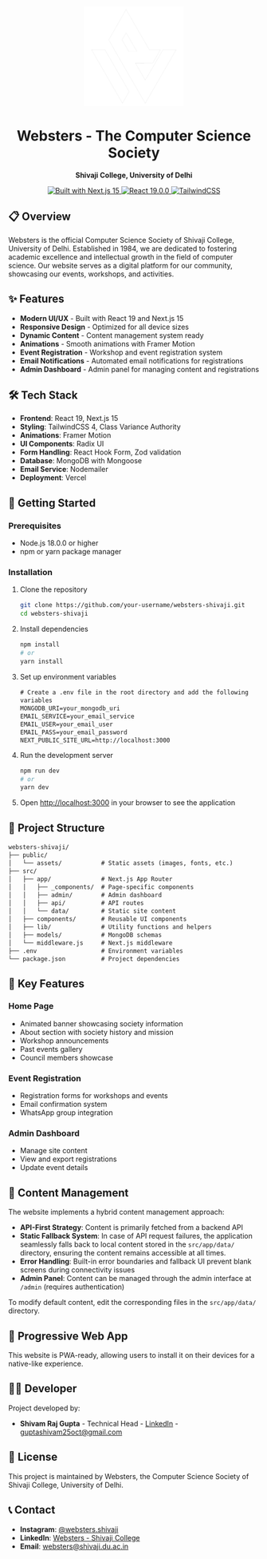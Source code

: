 <!-- WEBSTERS - SHIVAJI COLLEGE -->

<div align="center">
  <img src="/public/assets/webstersLogo White.png" alt="Websters Logo" width="200"/>
  <h1>Websters - The Computer Science Society</h1>
  <p><strong>Shivaji College, University of Delhi</strong></p>
  
  <p>
    <a href="https://nextjs.org/">
      <img src="https://img.shields.io/badge/Built%20with-Next.js%2015-black?style=flat-square" alt="Built with Next.js 15" />
    </a>
    <a href="https://reactjs.org/">
      <img src="https://img.shields.io/badge/React-19.0.0-blue?style=flat-square" alt="React 19.0.0" />
    </a>
    <a href="https://tailwindcss.com/">
      <img src="https://img.shields.io/badge/Styling-TailwindCSS-06B6D4?style=flat-square" alt="TailwindCSS" />
    </a>
  </p>
</div>

## 📋 Overview

Websters is the official Computer Science Society of Shivaji College, University of Delhi. Established in 1984, we are dedicated to fostering academic excellence and intellectual growth in the field of computer science. Our website serves as a digital platform for our community, showcasing our events, workshops, and activities.

## ✨ Features

- **Modern UI/UX** - Built with React 19 and Next.js 15
- **Responsive Design** - Optimized for all device sizes
- **Dynamic Content** - Content management system ready
- **Animations** - Smooth animations with Framer Motion
- **Event Registration** - Workshop and event registration system
- **Email Notifications** - Automated email notifications for registrations
- **Admin Dashboard** - Admin panel for managing content and registrations

## 🛠️ Tech Stack

- **Frontend**: React 19, Next.js 15
- **Styling**: TailwindCSS 4, Class Variance Authority
- **Animations**: Framer Motion
- **UI Components**: Radix UI
- **Form Handling**: React Hook Form, Zod validation
- **Database**: MongoDB with Mongoose
- **Email Service**: Nodemailer
- **Deployment**: Vercel

## 🚀 Getting Started

### Prerequisites

- Node.js 18.0.0 or higher
- npm or yarn package manager

### Installation

1. Clone the repository
   ```bash
   git clone https://github.com/your-username/websters-shivaji.git
   cd websters-shivaji
   ```

2. Install dependencies
   ```bash
   npm install
   # or
   yarn install
   ```

3. Set up environment variables
   ```
   # Create a .env file in the root directory and add the following variables
   MONGODB_URI=your_mongodb_uri
   EMAIL_SERVICE=your_email_service
   EMAIL_USER=your_email_user
   EMAIL_PASS=your_email_password
   NEXT_PUBLIC_SITE_URL=http://localhost:3000
   ```

4. Run the development server
   ```bash
   npm run dev
   # or
   yarn dev
   ```

5. Open [http://localhost:3000](http://localhost:3000) in your browser to see the application

## 📁 Project Structure

```
websters-shivaji/
├── public/
│   └── assets/           # Static assets (images, fonts, etc.)
├── src/
│   ├── app/              # Next.js App Router
│   │   ├── _components/  # Page-specific components
│   │   ├── admin/        # Admin dashboard
│   │   ├── api/          # API routes
│   │   └── data/         # Static site content
│   ├── components/       # Reusable UI components
│   ├── lib/              # Utility functions and helpers
│   ├── models/           # MongoDB schemas
│   └── middleware.js     # Next.js middleware
├── .env                  # Environment variables
└── package.json          # Project dependencies
```

## 🌟 Key Features

### Home Page
- Animated banner showcasing society information
- About section with society history and mission
- Workshop announcements
- Past events gallery
- Council members showcase

### Event Registration
- Registration forms for workshops and events
- Email confirmation system
- WhatsApp group integration

### Admin Dashboard
- Manage site content
- View and export registrations
- Update event details

## 📝 Content Management

The website implements a hybrid content management approach:

- **API-First Strategy**: Content is primarily fetched from a backend API
- **Static Fallback System**: In case of API request failures, the application seamlessly falls back to local content stored in the `src/app/data/` directory, ensuring the content remains accessible at all times.
- **Error Handling**: Built-in error boundaries and fallback UI prevent blank screens during connectivity issues
- **Admin Panel**: Content can be managed through the admin interface at `/admin` (requires authentication)

To modify default content, edit the corresponding files in the `src/app/data/` directory.

## 📱 Progressive Web App

This website is PWA-ready, allowing users to install it on their devices for a native-like experience.

## 👨‍💻 Developer

Project developed by:

- **Shivam Raj Gupta** - Technical Head - [LinkedIn](https://www.linkedin.com/in/shivam-raj-gupta/) - [guptashivam25oct@gmail.com](mailto:guptashivam25oct@gmail.com)


## 📝 License

This project is maintained by Websters, the Computer Science Society of Shivaji College, University of Delhi.

## 📞 Contact

- **Instagram**: [@websters.shivaji](https://www.instagram.com/websters.shivaji/)
- **LinkedIn**: [Websters - Shivaji College](https://www.linkedin.com/company/websters-shivaji-college/)
- **Email**: websters@shivaji.du.ac.in
